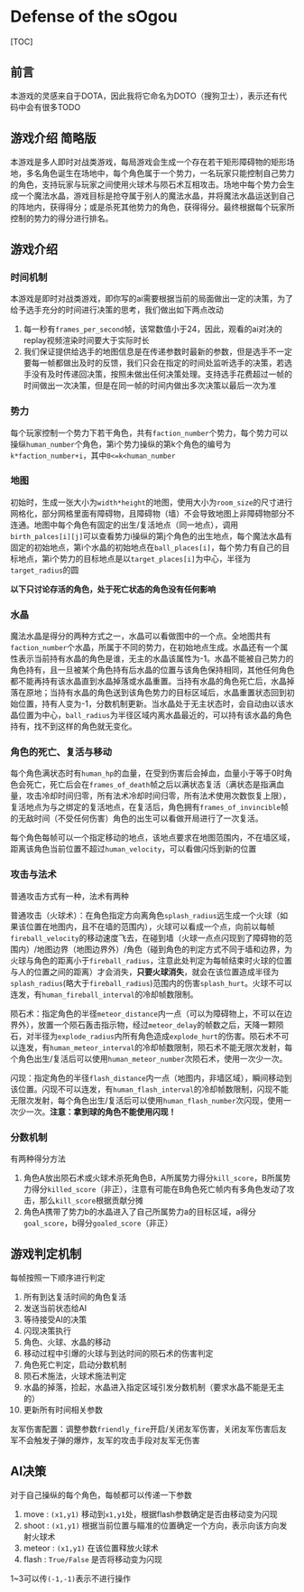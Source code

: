 # Defense of the sOgou

[TOC]

## 前言

本游戏的灵感来自于DOTA，因此我将它命名为DOTO（搜狗卫士），表示还有代码中会有很多TODO

## 游戏介绍 简略版

本游戏是多人即时对战类游戏，每局游戏会生成一个存在若干矩形障碍物的矩形场地，多名角色诞生在场地中，每个角色属于一个势力，一名玩家只能控制自己势力的角色，支持玩家与玩家之间使用火球术与陨石术互相攻击。场地中每个势力会生成一个魔法水晶，游戏目标是抢夺属于别人的魔法水晶，并将魔法水晶运送到自己的阵地内，获得得分；或是杀死其他势力的角色，获得得分。最终根据每个玩家所控制的势力的得分进行排名。

## 游戏介绍

### 时间机制

本游戏是即时对战类游戏，即你写的ai需要根据当前的局面做出一定的决策，为了给予选手充分的时间进行决策的思考，我们做出如下两点改动

1. 每一秒有`frames_per_second`帧，该常数值小于24，因此，观看的ai对决的replay视频渲染时间要大于实际时长
2. 我们保证提供给选手的地图信息是在传递参数时最新的参数，但是选手不一定要每一帧都做出及时的反馈，我们只会在指定的时间处监听选手的决策，若选手没有及时传递回决策，按照未做出任何决策处理。支持选手花费超过一帧的时间做出一次决策，但是在同一帧的时间内做出多次决策以最后一次为准

### 势力

每个玩家控制一个势力下若干角色，共有`faction_number`个势力，每个势力可以操纵`human_number`个角色，第i个势力操纵的第k个角色的编号为`k*faction_number+i`，其中`0<=k<human_number`

### 地图

初始时，生成一张大小为`width*height`的地图，使用大小为`room_size`的尺寸进行网格化，部分网格里面有障碍物，且障碍物（墙）不会导致地图上非障碍物部分不连通。地图中每个角色有固定的出生/复活地点（同一地点），调用`birth_palces[i][j]`可以查看势力i操纵的第j个角色的出生地点，每个魔法水晶有固定的初始地点，第i个水晶的初始地点在`ball_places[i]`，每个势力有自己的目标地点，第i个势力的目标地点是以`target_places[i]`为中心，半径为`target_radius`的圆

**以下只讨论存活的角色，处于死亡状态的角色没有任何影响**

### 水晶

魔法水晶是得分的两种方式之一，水晶可以看做图中的一个点。全地图共有`faction_number`个水晶，所属于不同的势力，在初始地点生成。水晶还有一个属性表示当前持有水晶的角色是谁，无主的水晶该属性为-1。水晶不能被自己势力的角色持有，且一旦被某个角色持有后水晶的位置与该角色保持相同，其他任何角色都不能再持有该水晶直到水晶掉落或水晶重置。当持有水晶的角色死亡后，水晶掉落在原地；当持有水晶的角色送到该角色势力的目标区域后，水晶重置状态回到初始位置，持有人变为-1，分数机制更新。当水晶处于无主状态时，会自动由以该水晶位置为中心，`ball_radius`为半径区域内离水晶最近的，可以持有该水晶的角色持有，找不到这样的角色就无变化。

### 角色的死亡、复活与移动

每个角色满状态时有`human_hp`的血量，在受到伤害后会掉血，血量小于等于0时角色会死亡，死亡后会在`frames_of_death`帧之后以满状态复活（满状态是指满血量，攻击冷却时间归零，所有法术冷却时间归零，所有法术使用次数恢复上限），复活地点为与之绑定的复活地点，在复活后，角色拥有`frames_of_invincible`帧的无敌时间（不受任何伤害）角色的出生可以看做开局进行了一次复活。

每个角色每帧可以一个指定移动的地点，该地点要求在地图范围内，不在墙区域，距离该角色当前位置不超过`human_velocity`，可以看做闪烁到新的位置

### 攻击与法术

普通攻击方式有一种，法术有两种

普通攻击（火球术）：在角色指定方向离角色`splash_radius`远生成一个火球（如果该位置在地图内，且不在墙的范围内），火球可以看成一个点，向前以每帧`fireball_velocity`的移动速度飞去，在碰到墙（火球一点点闪现到了障碍物的范围内）/地图边界（地图边界外）/角色（碰到角色的判定方式不同于墙和边界，为火球与角色的距离小于`fireball_radius`，注意此处判定为每帧结束时火球的位置与人的位置之间的距离）才会消失，**只要火球消失**，就会在该位置造成半径为`splash_radius`(略大于`fireball_radius`)范围内的伤害`splash_hurt`。火球不可以连发，有`human_fireball_interval`的冷却帧数限制。

陨石术：指定角色的半径`meteor_distance`内一点（可以为障碍物上，不可以在边界外），放置一个陨石轰击指示物，经过`meteor_delay`的帧数之后，天降一颗陨石，对半径为`explode_radius`内所有角色造成`explode_hurt`的伤害。陨石术不可以连发，有`human_meteor_interval`的冷却帧数限制，陨石术不能无限次发射，每个角色出生/复活后可以使用`human_meteor_number`次陨石术，使用一次少一次。

闪现：指定角色的半径`flash_distance`内一点（地图内，非墙区域），瞬间移动到该位置。闪现不可以连发，有`human_flash_interval`的冷却帧数限制，闪现不能无限次发射，每个角色出生/复活后可以使用`human_flash_number`次闪现，使用一次少一次。**注意：拿到球的角色不能使用闪现！**

### 分数机制

有两种得分方法

1. 角色A放出陨石术或火球术杀死角色B，A所属势力得分`kill_score`，B所属势力得分`killed_score`（非正），注意有可能在B角色死亡帧内有多角色发动了攻击，那么`kill_score`根据贡献分摊
2. 角色A携带了势力b的水晶进入了自己所属势力a的目标区域，a得分`goal_score`，b得分`goaled_score`（非正）

## 游戏判定机制

每帧按照一下顺序进行判定

1. 所有到达复活时间的角色复活
2. 发送当前状态给AI
3. 等待接受AI的决策
4. 闪现决策执行
5. 角色、火球、水晶的移动
6. 移动过程中引爆的火球与到达时间的陨石术的伤害判定
7. 角色死亡判定，启动分数机制
8. 陨石术施法，火球术施法判定
9. 水晶的掉落，捡起，水晶进入指定区域引发分数机制（要求水晶不能是无主的）
10. 更新所有时间相关参数

友军伤害配置：调整参数`friendly_fire`开启/关闭友军伤害，关闭友军伤害后友军不会触发子弹的爆炸，友军的攻击手段对友军无伤害

## AI决策

对于自己操纵的每个角色，每帧都可以传递一下参数

1. move : `(x1,y1)` 移动到`x1,y1`处，根据flash参数确定是否由移动变为闪现
2. shoot : `(x1,y1)` 根据当前位置与瞄准的位置确定一个方向，表示向该方向发射火球术
3. meteor : `(x1,y1)` 在该位置释放火球术
4. flash : `True/False` 是否将移动变为闪现

1~3可以传`(-1,-1)`表示不进行操作



